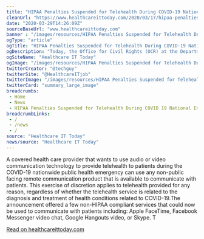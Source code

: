```yaml
--- 
title: "HIPAA Penalties Suspended for Telehealth During COVID-19 National Emergency"
cleanUrl: "https://www.healthcareittoday.com/2020/03/17/hipaa-penalties-suspended-for-telehealth-during-covid-19-national-emergency/"
date: "2020-03-29T14:26:09Z"
sourceBaseUrl: "www.healthcareittoday.com"
banner : "/images/resources/HIPAA Penalties Suspended for Telehealth During COVID19 National Emergency.png"
ogType: "article"
ogTitle: "HIPAA Penalties Suspended for Telehealth During COVID-19 National Emergency"
ogDescription: "Today, the Office for Civil Rights (OCR) at the Department of Health and Human Services (HHS) issued the news that enforcement of HIPAA penalties around telehealth, patient communication, and remot"
ogSiteName: "Healthcare IT Today"
ogImage: "/images/resources/HIPAA Penalties Suspended for Telehealth During COVID19 National Emergency.png"
twitterCreator: "@techguy"
twitterSite: "@HealthcareITjob"
twitterImage: "/images/resources/HIPAA Penalties Suspended for Telehealth During COVID19 National Emergency.png"
twitterCard: "summary_large_image"
breadcrumbs:
 - Home
 - News
 - HIPAA Penalties Suspended for Telehealth During COVID 19 National Emergency
breadcrumbLinks:
 - / 
 - /news
 - / 
source: "Healthcare IT Today"
news/source: "Healthcare IT Today"
---
```

A covered health care provider that wants to use audio or video communication technology to provide telehealth to patients during the COVID-19 nationwide public health emergency can use any non-public facing remote communication product that is available to communicate with patients. This exercise of discretion applies to telehealth provided for any reason, regardless of whether the telehealth service is related to the diagnosis and treatment of health conditions related to COVID-19.The announcement offered a few non-HIPAA compliant services that could now be used to communicate with patients including: Apple FaceTime, Facebook Messenger video chat, Google Hangouts video, or Skype. T  
  
[Read on healthcareittoday.com](https://www.healthcareittoday.com/2020/03/17/hipaa-penalties-suspended-for-telehealth-during-covid-19-national-emergency/)
